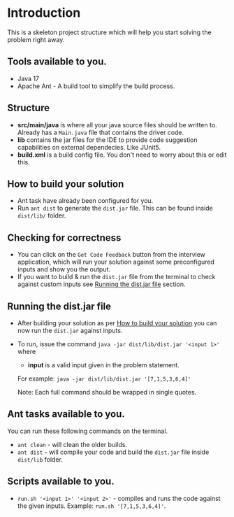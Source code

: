 # Introduction

This is a skeleton project structure which will help you start solving the problem right away.

## Tools available to you.

- Java 17
- Apache Ant - A build tool to simplify the build process.

## Structure

- **src/main/java** is where all your java source files should be written to. Already has a `Main.java` file that contains the driver code.
- **lib** contains the jar files for the IDE to provide code suggestion capabilities on external dependecies. Like JUnit5.
- **build.xml** is a build config file. You don't need to worry about this or edit this.

## How to build your solution

- Ant task have already been configured for you.
- Run `ant dist` to generate the `dist.jar` file. This can be found inside `dist/lib/` folder.

## Checking for correctness

- You can click on the `Get Code Feedback` button from the interview application, which will run your solution against some preconfigured inputs and show you the output.
- If you want to build & run the `dist.jar` file from the terminal to check against custom inputs see [Running the dist.jar file](#running-the-distjar-file) section.

## Running the dist.jar file

- After building your solution as per [How to build your solution](#how-to-build-your-solution) you can now run the `dist.jar` against inputs.
- To run, issue the command `java -jar dist/lib/dist.jar '<input 1>'` where

  - **input** is a valid input given in the problem statement.

  For example: `java -jar dist/lib/dist.jar '[7,1,5,3,6,4]'` <br>

  Note: Each full command should be wrapped in single quotes.

## Ant tasks available to you.

You can run these following commands on the terminal.

- `ant clean` - will clean the older builds.
- `ant dist` - will compile your code and build the `dist.jar` file inside `dist/lib` folder.

## Scripts available to you.

- `run.sh '<input 1>' '<input 2>'` - compiles and runs the code against the given inputs. Example: `run.sh '[7,1,5,3,6,4]'`.
